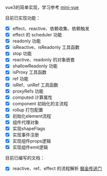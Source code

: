 vue3的简单实现，学习参考 [mini-vue](https://github.com/cuixiaorui/mini-vue)

目前已实现功能：

- [x] effect、reactive、依赖收集、依赖触发
- [x] effect 的 scheduler 功能
- [x] readonly 功能
- [x] isReactive、isReadonly 工具函数
- [x] stop 功能
- [x] reactive、readonly 的对象嵌套
- [x] shallowReadonly 功能
- [x] isProxy 工具函数
- [x] ref 功能
- [x] isRef、unRef 工具函数
- [x] proxyRefs 功能
- [x] computed 计算属性
- [x] component 初始化的主流程
- [x] rollup 打包配置
- [x] 初始化element流程
- [x] 组件代理对象
- [x] 实现shapeFlags
- [x] 实现事件注册
- [x] 实现组件props逻辑
- [x] 实现组件emit逻辑

目前已编写的文档：

- [x] reactive、ref、effect 的流程解析 [掘金传送门](https://juejin.cn/post/7043265644594200613)
